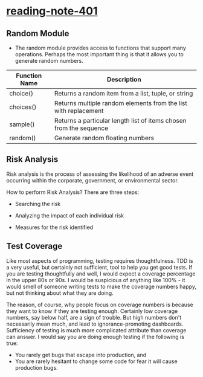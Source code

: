 # [reading-note-401](https://mohammadsilwadi.github.io/reading-note-401/)

##   Random Module
+ The random module provides access to functions that support many operations. Perhaps the most important thing is that it allows you to generate random numbers.

| Function Name | Description |
| ---------------    | ----------- |
| choice() |	Returns a random item from a list, tuple, or string |
| choices() |	Returns multiple random elements from the list with replacement |
| sample() |	 Returns a particular length list of items chosen from the sequence |
| random() |	Generate random floating numbers |

##  Risk Analysis
Risk analysis is the process of assessing the likelihood of an adverse event occurring within the corporate, government, or environmental sector.

How to perform Risk Analysis?
There are three steps:

+ Searching the risk

+ Analyzing the impact of each individual risk

+ Measures for the risk identified

## Test Coverage

Like most aspects of programming, testing requires thoughtfulness. TDD is a very useful, but certainly not sufficient, tool to help you get good tests. If you are testing thoughtfully and well, I would expect a coverage percentage in the upper 80s or 90s. I would be suspicious of anything like 100% - it would smell of someone writing tests to make the coverage numbers happy, but not thinking about what they are doing.

The reason, of course, why people focus on coverage numbers is because they want to know if they are testing enough. Certainly low coverage numbers, say below half, are a sign of trouble. But high numbers don't necessarily mean much, and lead to ignorance-promoting dashboards. Sufficiency of testing is much more complicated attribute than coverage can answer. I would say you are doing enough testing if the following is true:

+ You rarely get bugs that escape into production, and
+ You are rarely hesitant to change some code for fear it will cause production bugs.